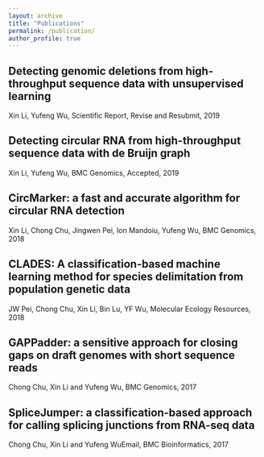 ```yaml
---
layout: archive
title: "Publications"
permalink: /publication/
author_profile: true
---
```


Detecting genomic deletions from high-throughput sequence data with unsupervised learning
-----
Xin Li, Yufeng Wu, Scientific Report, Revise and Resubmit, 2019


Detecting circular RNA from high-throughput sequence data with de Bruijn graph
-----
Xin Li, Yufeng Wu, BMC Genomics, Accepted, 2019


CircMarker: a fast and accurate algorithm for circular RNA detection
-----
Xin Li, Chong Chu, Jingwen Pei, Ion Mandoiu, Yufeng Wu, BMC Genomics, 2018


CLADES: A classification-based machine learning method for species delimitation from population genetic data
-----
JW Pei, Chong Chu, Xin Li, Bin Lu, YF Wu, Molecular Ecology Resources, 2018


GAPPadder: a sensitive approach for closing gaps on draft genomes with short sequence reads
-----
Chong Chu, Xin Li and Yufeng Wu, BMC Genomics, 2017


SpliceJumper: a classification-based approach for calling splicing junctions from RNA-seq data
-----
Chong Chu, Xin Li and Yufeng WuEmail, BMC Bioinformatics, 2017



